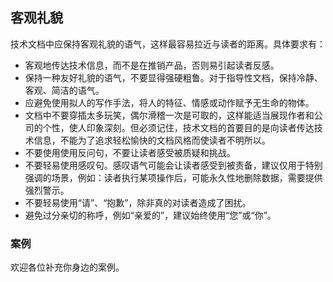 ## 客观礼貌

技术文档中应保持客观礼貌的语气，这样最容易拉近与读者的距离。具体要求有：

- 客观地传达技术信息，而不是在推销产品，否则易引起读者反感。
- 保持一种友好礼貌的语气，不要显得强硬粗鲁。对于指导性文档，保持冷静、客观、简洁的语气。
- 应避免使用拟人的写作手法，将人的特征、情感或动作赋予无生命的物体。
- 文档中不要穿插太多玩笑，偶尔滑稽一次是可取的，这样能适当展现作者和公司的个性，使人印象深刻。但必须记住，技术文档的首要目的是向读者传达技术信息，不能为了追求轻松愉快的文档风格而使读者不明所以。
- 不要使用使用反问句，不要让读者感受被质疑和挑战。
- 不要轻易使用感叹句。感叹语气可能会让读者感受到被责备，建议仅用于特别强调的场景，例如：读者执行某项操作后，可能永久性地删除数据，需要提供强烈警示。
- 不要轻易使用“请”、“抱歉”，除非真的对读者造成了困扰。
- 避免过分亲切的称呼，例如“亲爱的”，建议始终使用“您”或“你”。

### 案例

欢迎各位补充你身边的案例。

